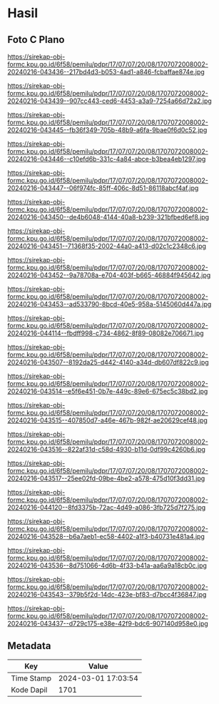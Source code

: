 # Hasil

## Foto C Plano

https://sirekap-obj-formc.kpu.go.id/6f58/pemilu/pdpr/17/07/07/20/08/1707072008002-20240216-043436--217bd4d3-b053-4ad1-a846-fcbaffae874e.jpg

https://sirekap-obj-formc.kpu.go.id/6f58/pemilu/pdpr/17/07/07/20/08/1707072008002-20240216-043439--907cc443-ced6-4453-a3a9-7254a66d72a2.jpg

https://sirekap-obj-formc.kpu.go.id/6f58/pemilu/pdpr/17/07/07/20/08/1707072008002-20240216-043445--fb36f349-705b-48b9-a6fa-9bae0f6d0c52.jpg

https://sirekap-obj-formc.kpu.go.id/6f58/pemilu/pdpr/17/07/07/20/08/1707072008002-20240216-043446--c10efd6b-331c-4a84-abce-b3bea4eb1297.jpg

https://sirekap-obj-formc.kpu.go.id/6f58/pemilu/pdpr/17/07/07/20/08/1707072008002-20240216-043447--06f974fc-85ff-406c-8d51-86118abcf4af.jpg

https://sirekap-obj-formc.kpu.go.id/6f58/pemilu/pdpr/17/07/07/20/08/1707072008002-20240216-043450--de4b6048-4144-40a8-b239-321bfbed6ef8.jpg

https://sirekap-obj-formc.kpu.go.id/6f58/pemilu/pdpr/17/07/07/20/08/1707072008002-20240216-043451--71368f35-2002-44a0-a413-d02c1c2348c6.jpg

https://sirekap-obj-formc.kpu.go.id/6f58/pemilu/pdpr/17/07/07/20/08/1707072008002-20240216-043452--9a78708a-e704-403f-b665-46884f945642.jpg

https://sirekap-obj-formc.kpu.go.id/6f58/pemilu/pdpr/17/07/07/20/08/1707072008002-20240216-043453--ad533790-8bcd-40e5-958a-5145060d447a.jpg

https://sirekap-obj-formc.kpu.go.id/6f58/pemilu/pdpr/17/07/07/20/08/1707072008002-20240216-044114--fbdff998-c734-4862-8f89-08082e706671.jpg

https://sirekap-obj-formc.kpu.go.id/6f58/pemilu/pdpr/17/07/07/20/08/1707072008002-20240216-043507--8192da25-d442-4140-a34d-db607df822c9.jpg

https://sirekap-obj-formc.kpu.go.id/6f58/pemilu/pdpr/17/07/07/20/08/1707072008002-20240216-043514--e5f6e451-0b7e-449c-89e6-675ec5c38bd2.jpg

https://sirekap-obj-formc.kpu.go.id/6f58/pemilu/pdpr/17/07/07/20/08/1707072008002-20240216-043515--407850d7-a46e-467b-982f-ae20629cef48.jpg

https://sirekap-obj-formc.kpu.go.id/6f58/pemilu/pdpr/17/07/07/20/08/1707072008002-20240216-043516--822af31d-c58d-4930-b11d-0df99c4260b6.jpg

https://sirekap-obj-formc.kpu.go.id/6f58/pemilu/pdpr/17/07/07/20/08/1707072008002-20240216-043517--25ee02fd-09be-4be2-a578-475d10f3dd31.jpg

https://sirekap-obj-formc.kpu.go.id/6f58/pemilu/pdpr/17/07/07/20/08/1707072008002-20240216-044120--8fd3375b-72ac-4d49-a086-3fb725d7f275.jpg

https://sirekap-obj-formc.kpu.go.id/6f58/pemilu/pdpr/17/07/07/20/08/1707072008002-20240216-043528--b6a7aeb1-ec58-4402-a1f3-b40731e481a4.jpg

https://sirekap-obj-formc.kpu.go.id/6f58/pemilu/pdpr/17/07/07/20/08/1707072008002-20240216-043536--8d751066-4d6b-4f33-b41a-aa6a9a18cb0c.jpg

https://sirekap-obj-formc.kpu.go.id/6f58/pemilu/pdpr/17/07/07/20/08/1707072008002-20240216-043543--379b5f2d-14dc-423e-bf83-d7bcc4f36847.jpg

https://sirekap-obj-formc.kpu.go.id/6f58/pemilu/pdpr/17/07/07/20/08/1707072008002-20240216-043437--d729c175-e38e-42f9-bdc6-907140d958e0.jpg


## Metadata

| Key        | Value               |
| ---------- | ------------------- |
| Time Stamp | 2024-03-01 17:03:54 |
| Kode Dapil | 1701                |



